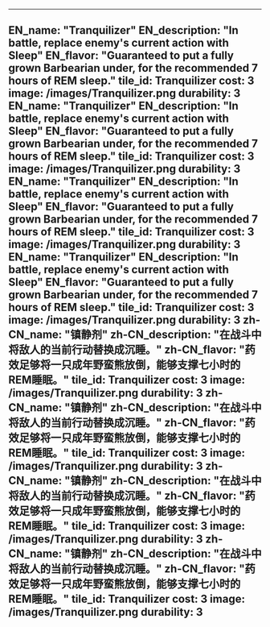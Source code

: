 ---

EN_name: "Tranquilizer"
EN_description: "In battle, replace enemy's current action with Sleep"
EN_flavor: "Guaranteed to put a fully grown Barbearian under, for the recommended 7 hours of REM sleep."
tile_id: Tranquilizer
cost: 3
image: /images/Tranquilizer.png
durability: 3
EN_name: "Tranquilizer"
EN_description: "In battle, replace enemy's current action with Sleep"
EN_flavor: "Guaranteed to put a fully grown Barbearian under, for the recommended 7 hours of REM sleep."
tile_id: Tranquilizer
cost: 3
image: /images/Tranquilizer.png
durability: 3
EN_name: "Tranquilizer"
EN_description: "In battle, replace enemy's current action with Sleep"
EN_flavor: "Guaranteed to put a fully grown Barbearian under, for the recommended 7 hours of REM sleep."
tile_id: Tranquilizer
cost: 3
image: /images/Tranquilizer.png
durability: 3
EN_name: "Tranquilizer"
EN_description: "In battle, replace enemy's current action with Sleep"
EN_flavor: "Guaranteed to put a fully grown Barbearian under, for the recommended 7 hours of REM sleep."
tile_id: Tranquilizer
cost: 3
image: /images/Tranquilizer.png
durability: 3
zh-CN_name: "镇静剂"
zh-CN_description: "在战斗中将敌人的当前行动替换成沉睡。"
zh-CN_flavor: "药效足够将一只成年野蛮熊放倒，能够支撑七小时的REM睡眠。"
tile_id: Tranquilizer
cost: 3
image: /images/Tranquilizer.png
durability: 3
zh-CN_name: "镇静剂"
zh-CN_description: "在战斗中将敌人的当前行动替换成沉睡。"
zh-CN_flavor: "药效足够将一只成年野蛮熊放倒，能够支撑七小时的REM睡眠。"
tile_id: Tranquilizer
cost: 3
image: /images/Tranquilizer.png
durability: 3
zh-CN_name: "镇静剂"
zh-CN_description: "在战斗中将敌人的当前行动替换成沉睡。"
zh-CN_flavor: "药效足够将一只成年野蛮熊放倒，能够支撑七小时的REM睡眠。"
tile_id: Tranquilizer
cost: 3
image: /images/Tranquilizer.png
durability: 3
zh-CN_name: "镇静剂"
zh-CN_description: "在战斗中将敌人的当前行动替换成沉睡。"
zh-CN_flavor: "药效足够将一只成年野蛮熊放倒，能够支撑七小时的REM睡眠。"
tile_id: Tranquilizer
cost: 3
image: /images/Tranquilizer.png
durability: 3
---